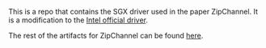 This is a repo that contains the SGX driver used in the paper ZipChannel. It is a modification to the [Intel official driver](https://github.com/intel/linux-sgx-driver).

The rest of the artifacts for ZipChannel can be found [here](https://github.com/efeslab/ZipChannel).
